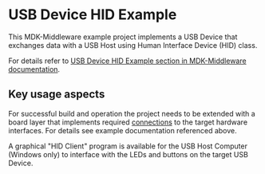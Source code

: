# USB Device HID Example

This MDK-Middleware example project implements a USB Device that exchanges data with a USB Host using Human Interface Device (HID) class.

For details refer to [USB Device HID Example section in MDK-Middleware documentation](https://arm-software.github.io/MDK-Middleware/latest/USB/usbd_example_hid.html).

## Key usage aspects

For successful build and operation the project needs to be extended with a board layer that implements required [connections](https://github.com/Open-CMSIS-Pack/cmsis-toolbox/blob/main/docs/ReferenceApplications.md#connections) to the target hardware interfaces. For details see example documentation referenced above.

A graphical "HID Client" program is available for the USB Host Computer (Windows only) to interface with the LEDs and buttons on the target USB Device.
